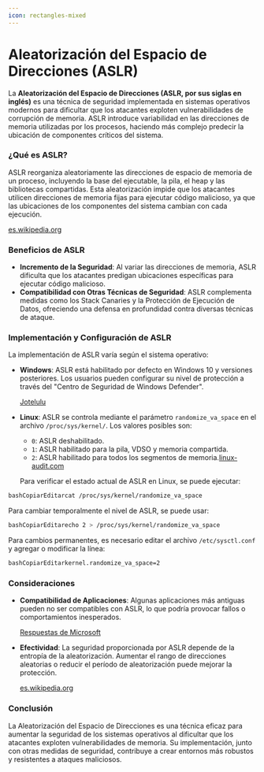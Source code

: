 ```yaml
---
icon: rectangles-mixed
---
```


# Aleatorización del Espacio de Direcciones (ASLR)

La **Aleatorización del Espacio de Direcciones (ASLR, por sus siglas en inglés)** es una técnica de seguridad implementada en sistemas operativos modernos para dificultar que los atacantes exploten vulnerabilidades de corrupción de memoria. ASLR introduce variabilidad en las direcciones de memoria utilizadas por los procesos, haciendo más complejo predecir la ubicación de componentes críticos del sistema.

### ¿Qué es ASLR?

ASLR reorganiza aleatoriamente las direcciones de espacio de memoria de un proceso, incluyendo la base del ejecutable, la pila, el heap y las bibliotecas compartidas. Esta aleatorización impide que los atacantes utilicen direcciones de memoria fijas para ejecutar código malicioso, ya que las ubicaciones de los componentes del sistema cambian con cada ejecución.

[es.wikipedia.org](https://es.wikipedia.org/wiki/Aleatoriedad_en_la_disposici%C3%B3n_del_espacio_de_direcciones?utm_source=chatgpt.com)

### Beneficios de ASLR

* **Incremento de la Seguridad**: Al variar las direcciones de memoria, ASLR dificulta que los atacantes predigan ubicaciones específicas para ejecutar código malicioso.
* **Compatibilidad con Otras Técnicas de Seguridad**: ASLR complementa medidas como los Stack Canaries y la Protección de Ejecución de Datos, ofreciendo una defensa en profundidad contra diversas técnicas de ataque.

### Implementación y Configuración de ASLR

La implementación de ASLR varía según el sistema operativo:

*   **Windows**: ASLR está habilitado por defecto en Windows 10 y versiones posteriores. Los usuarios pueden configurar su nivel de protección a través del "Centro de Seguridad de Windows Defender".

    [Jotelulu](https://jotelulu.com/soporte/tutoriales/como-configurar-la-proteccion-contra-vulnerabilidades-de-seguridad-aslr/?utm_source=chatgpt.com)
*   **Linux**: ASLR se controla mediante el parámetro `randomize_va_space` en el archivo `/proc/sys/kernel/`. Los valores posibles son:

    * `0`: ASLR deshabilitado.
    * `1`: ASLR habilitado para la pila, VDSO y memoria compartida.
    * `2`: ASLR habilitado para todos los segmentos de memoria.[linux-audit.com](https://linux-audit.com/linux-aslr-and-kernelrandomize_va_space-setting/?utm_source=chatgpt.com)

    Para verificar el estado actual de ASLR en Linux, se puede ejecutar:

```bash
bashCopiarEditarcat /proc/sys/kernel/randomize_va_space
```

Para cambiar temporalmente el nivel de ASLR, se puede usar:

```bash
bashCopiarEditarecho 2 > /proc/sys/kernel/randomize_va_space
```

Para cambios permanentes, es necesario editar el archivo `/etc/sysctl.conf` y agregar o modificar la línea:

```bash
bashCopiarEditarkernel.randomize_va_space=2
```

### Consideraciones

*   **Compatibilidad de Aplicaciones**: Algunas aplicaciones más antiguas pueden no ser compatibles con ASLR, lo que podría provocar fallos o comportamientos inesperados.

    [Respuestas de Microsoft](https://answers.microsoft.com/es-es/windows/forum/all/windows-10-qu%C3%A9-es-aslr-obligatorio/4dfb61f2-85ec-496d-ad46-6159b8d77396?utm_source=chatgpt.com)
*   **Efectividad**: La seguridad proporcionada por ASLR depende de la entropía de la aleatorización. Aumentar el rango de direcciones aleatorias o reducir el período de aleatorización puede mejorar la protección.

    [es.wikipedia.org](https://es.wikipedia.org/wiki/Aleatoriedad_en_la_disposici%C3%B3n_del_espacio_de_direcciones?utm_source=chatgpt.com)

### Conclusión

La Aleatorización del Espacio de Direcciones es una técnica eficaz para aumentar la seguridad de los sistemas operativos al dificultar que los atacantes exploten vulnerabilidades de memoria. Su implementación, junto con otras medidas de seguridad, contribuye a crear entornos más robustos y resistentes a ataques maliciosos.
